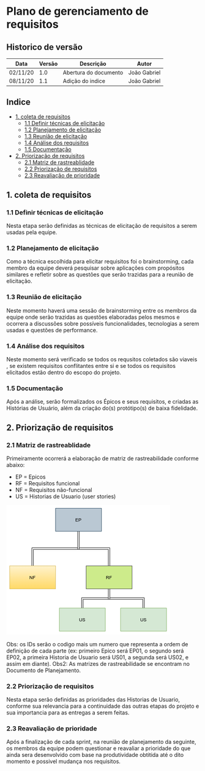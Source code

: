 # Plano de gerenciamento de requisitos

## Historico de versão

| Data | Versão | Descrição | Autor|
| ---- | ------ | --------- | -----|
|02/11/20 | 1.0 | Abertura do documento | João Gabriel|
|08/11/20 | 1.1 | Adição do indice | João Gabriel|

## Indice

- [1. coleta de requisitos](#_1-coleta-de-requisitos)
  - [1.1 Definir técnicas de elicitação](#_1.1-Definir-técnicas-de-elicitação)
  - [1.2 Planejamento de elicitação](#_1.2-Planejamento-de-elicitação)
  - [1.3 Reunião de elicitação](#_1.3-Reunião-de-elicitação)
  - [1.4 Análise dos requisitos](#_1.4-Análise-dos-requisitos)
  - [1.5 Documentação](#_1.5-Documentação)
- [2. Priorização de requisitos](#_2-Priorização-de-requisitos)
  - [2.1 Matriz de rastreablidade](#_2.1-Matriz-de-rastreablidade)
  - [2.2 Priorização de requisitos](#_2.2-Priorização-de-requisitos)
  - [2.3 Reavaliação de prioridade](#_2.3-Reavaliação-de-prioridade)

## 1. coleta de requisitos

### 1.1 Definir técnicas de elicitação

Nesta etapa serão definidas as técnicas de elicitação de requisitos a serem usadas pela equipe.

### 1.2 Planejamento de elicitação

Como a técnica escolhida para elicitar requisitos foi o brainstorming, cada membro da equipe deverá pesquisar sobre aplicações com propósitos similares e refletir sobre as questões que serão trazidas para a reunião de elicitação.

### 1.3 Reunião de elicitação

Neste momento haverá uma sessão de brainstorming entre os membros da equipe onde serão trazidas as questões elaboradas pelos mesmos e ocorrera a discussões sobre possíveis funcionalidades, tecnologias a serem usadas e questões de performance.

### 1.4 Análise dos requisitos

Neste momento será verificado se todos os requsitos coletados são viaveis , se existem requisitos conflitantes entre si e se todos os requisitos elicitados estão dentro do escopo do projeto.

### 1.5 Documentação

Após a análise, serão formalizados os Épicos e seus requisitos, e criadas as Histórias de Usuário, além da criação do(s) protótipo(s) de baixa fidelidade.

## 2. Priorização de requisitos

### 2.1 Matriz de rastreablidade

Primeiramente ocorrerá a elaboração de matriz de rastreabilidade conforme abaixo:

- EP = Epicos
- RF = Requisitos funcional
- NF = Requisitos não-funcional
- US = Historias de Usuario (user stories)

![Matriz de rastreabilidade](../../images/matriz_rastreabilidade.png)

Obs: os IDs serão o codigo mais um numero que representa a ordem de definição de cada parte (ex: primeiro Epico será EP01, o segundo será EP02, a primeira Historia de Usuario será US01, a segunda será US02, e assim em diante).
Obs2: As matrizes de rastreabilidade se encontram no Documento de Planejamento.

### 2.2 Priorização de requisitos

Nesta etapa serão definidas as prioridades das Historias de Usuario, conforme sua relevancia para a continuidade das outras etapas do projeto e sua importancia para as entregas a serem feitas.

### 2.3 Reavaliação de prioridade

Após a finalização de cada sprint, na reunião de planejamento da seguinte, os membros da equipe podem questionar e reavaliar a prioridade do que ainda sera desenvolvido com base na produtividade obtitida até o dito momento e possivel mudança nos requisitos.
